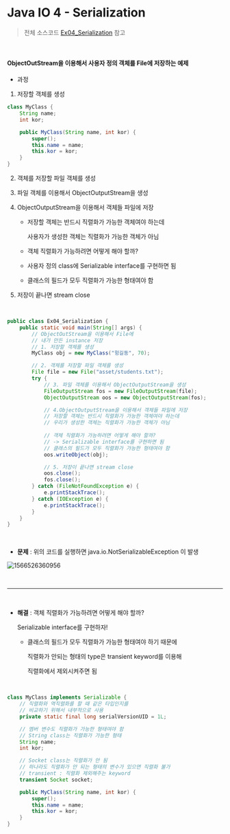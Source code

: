 # Java IO 4 - Serialization

> 전체 소스코드 [Ex04_Serialization](https://github.com/5dddddo/java/blob/master/0823_Java_SE_programming%20-%20IO/Ex04_Serialization.java) 참고

<br>

#### ObjectOutStream을 이용해서 사용자 정의 객체를 File에 저장하는 예제

- 과정

1. 저장할 객체를 생성

``` java
class MyClass {
	String name;
	int kor;

	public MyClass(String name, int kor) {
		super();
		this.name = name;
		this.kor = kor;
	}
}
```

2. 객체를 저장할 파일 객체를 생성

3. 파일 객체를 이용해서 ObjectOutputStream을 생성

4. ObjectOutputStream을 이용해서 객체들 파일에 저장

   - 저장할 객체는 반드시 직렬화가 가능한 객체여야 하는데

     사용자가 생성한 객체는 직렬화가 가능한 객체가 아님

   -  객체 직렬화가 가능하려면 어떻게 해야 할까?
     - 사용자 정의 class에 Serializable interface를 구현하면 됨
     - 클래스의 필드가 모두 직렬화가 가능한 형태여야 함

5. 저장이 끝나면 stream close

<br>

``` java
public class Ex04_Serialization {
	public static void main(String[] args) {
		// ObjectOutStream을 이용해서 File에
		// 내가 만든 instance 저장
		// 1. 저장할 객체를 생성
		MyClass obj = new MyClass("헝길동", 70);

		// 2. 객체를 저장할 파일 객체를 생성
		File file = new File("asset/students.txt");
		try {
			// 3. 파일 객체를 이용해서 ObjectOutputStream을 생성
			FileOutputStream fos = new FileOutputStream(file);
			ObjectOutputStream oos = new ObjectOutputStream(fos);

			// 4.ObjectOutputStream을 이용해서 객체들 파일에 저장
			// 저장할 객체는 반드시 직렬화가 가능한 객체여야 하는데
			// 우리가 생성한 객체는 직렬화가 가능한 객체가 아님
			
			// 객체 직렬화가 가능하려면 어떻게 해야 할까?
			// -> Serializable interface를 구현하면 됨
			// 클래스의 필드가 모두 직렬화가 가능한 형태여야 함
			oos.writeObject(obj);

			// 5. 저장이 끝나면 stream close
			oos.close();
			fos.close();
		} catch (FileNotFoundException e) {
			e.printStackTrace();
		} catch (IOException e) {
			e.printStackTrace();
		}
	}
}
```

<br>

- **문제** : 위의 코드를 실행하면 java.io.NotSerializableException 이 발생

![1566526360956](https://user-images.githubusercontent.com/50972986/63658479-cf3f9680-c7e5-11e9-8a3b-bbdffb8514cc.png)

<br>

---------------------------------

<br>

- **해결** : 객체 직렬화가 가능하려면 어떻게 해야 할까?

  Serializable interface를 구현하자!

  - 클래스의 필드가 모두 직렬화가 가능한 형태여야 하기 때문에

    직렬화가 안되는 형태의 type은 transient keyword를 이용해

    직렬화에서 제외시켜주면 됨

<br>

``` java
class MyClass implements Serializable {
	// 직렬화와 역직렬화를 할 때 같은 타입인지를
	// 비교하기 위해서 내부적으로 사용
	private static final long serialVersionUID = 1L;

	// 멤버 변수도 직렬화가 가능한 형태여야 함
	// String class는 직렬화가 가능한 형태
	String name;
	int kor;

	// Socket class는 직렬화가 안 됨
	// 하나라도 직렬화가 안 되는 형태의 변수가 있으면 직렬화 불가
	// transient : 직렬화 제외해주는 keyword
	transient Socket socket;

	public MyClass(String name, int kor) {
		super();
		this.name = name;
		this.kor = kor;
	}
}
```

